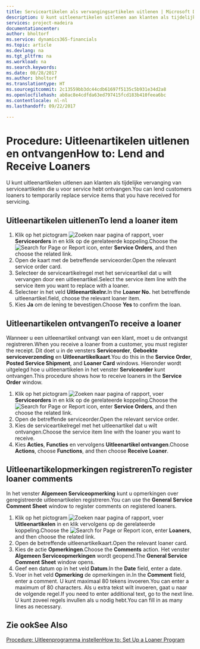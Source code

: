 ```yaml
---
title: Serviceartikelen als vervangingsartikelen uitlenen | Microsoft Docs
description: U kunt uitleenartikelen uitlenen aan klanten als tijdelijke vervanging van serviceartikelen die u voor service hebt ontvangen.
services: project-madeira
documentationcenter: 
author: bholtorf
ms.service: dynamics365-financials
ms.topic: article
ms.devlang: na
ms.tgt_pltfrm: na
ms.workload: na
ms.search.keywords: 
ms.date: 08/28/2017
ms.author: bholtorf
ms.translationtype: HT
ms.sourcegitcommit: 2c13559bb3dc44cdb61697f5135c5b931e34d2a8
ms.openlocfilehash: ab8ac8e4cdfda63ed797415fcd183b410feea6bc
ms.contentlocale: nl-nl
ms.lasthandoff: 09/22/2017

---
```

# <a name="how-to-lend-and-receive-loaners"></a><span data-ttu-id="aa16c-103">Procedure: Uitleenartikelen uitlenen en ontvangen</span><span class="sxs-lookup"><span data-stu-id="aa16c-103">How to: Lend and Receive Loaners</span></span>
<span data-ttu-id="aa16c-104">U kunt uitleenartikelen uitlenen aan klanten als tijdelijke vervanging van serviceartikelen die u voor service hebt ontvangen.</span><span class="sxs-lookup"><span data-stu-id="aa16c-104">You can lend customers loaners to temporarily replace service items that you have received for servicing.</span></span>  
  
## <a name="to-lend-a-loaner-item"></a><span data-ttu-id="aa16c-105">Uitleenartikelen uitlenen</span><span class="sxs-lookup"><span data-stu-id="aa16c-105">To lend a loaner item</span></span>    
1. <span data-ttu-id="aa16c-106">Klik op het pictogram ![Zoeken naar pagina of rapport](media/ui-search/search_small.png "pictogram Zoeken naar pagina of rapport"), voer **Serviceorders** in en klik op de gerelateerde koppeling.</span><span class="sxs-lookup"><span data-stu-id="aa16c-106">Choose the ![Search for Page or Report](media/ui-search/search_small.png "Search for Page or Report icon") icon, enter **Service Orders**, and then choose the related link.</span></span>  
2. <span data-ttu-id="aa16c-107">Open de kaart met de betreffende serviceorder.</span><span class="sxs-lookup"><span data-stu-id="aa16c-107">Open the relevant service order card.</span></span>  
3. <span data-ttu-id="aa16c-108">Selecteer de serviceartikelregel met het serviceartikel dat u wilt vervangen door een uitleenartikel.</span><span class="sxs-lookup"><span data-stu-id="aa16c-108">Select the service item line with the service item you want to replace with a loaner.</span></span>  
4. <span data-ttu-id="aa16c-109">Selecteer in het veld **Uitleenartikelnr.**</span><span class="sxs-lookup"><span data-stu-id="aa16c-109">In the **Loaner No.**</span></span> <span data-ttu-id="aa16c-110">het betreffende uitleenartikel.</span><span class="sxs-lookup"><span data-stu-id="aa16c-110">field, choose the relevant loaner item.</span></span>  
5. <span data-ttu-id="aa16c-111">Kies **Ja** om de lening te bevestigen.</span><span class="sxs-lookup"><span data-stu-id="aa16c-111">Choose **Yes** to confirm the loan.</span></span>  

## <a name="to-receive-a-loaner"></a><span data-ttu-id="aa16c-112">Uitleenartikelen ontvangen</span><span class="sxs-lookup"><span data-stu-id="aa16c-112">To receive a loaner</span></span>  
<span data-ttu-id="aa16c-113">Wanneer u een uitleenartikel ontvangt van een klant, moet u de ontvangst registreren.</span><span class="sxs-lookup"><span data-stu-id="aa16c-113">When you receive a loaner from a customer, you must register the receipt.</span></span> <span data-ttu-id="aa16c-114">Dit doet u in de vensters **Serviceorder**, **Geboekte serviceverzending** en **Uitleenartikelkaart**.</span><span class="sxs-lookup"><span data-stu-id="aa16c-114">You do this in the **Service Order**, **Posted Service Shipment**, and **Loaner Card** windows.</span></span> <span data-ttu-id="aa16c-115">Hieronder wordt uitgelegd hoe u uitleenartikelen in het venster **Serviceorder** kunt ontvangen.</span><span class="sxs-lookup"><span data-stu-id="aa16c-115">This procedure shows how to receive loaners in the **Service Order** window.</span></span>  
  
1. <span data-ttu-id="aa16c-116">Klik op het pictogram ![Zoeken naar pagina of rapport](media/ui-search/search_small.png "pictogram Zoeken naar pagina of rapport"), voer **Serviceorders** in en klik op de gerelateerde koppeling.</span><span class="sxs-lookup"><span data-stu-id="aa16c-116">Choose the ![Search for Page or Report](media/ui-search/search_small.png "Search for Page or Report icon") icon, enter **Service Orders**, and then choose the related link.</span></span>  
2. <span data-ttu-id="aa16c-117">Open de betreffende serviceorder.</span><span class="sxs-lookup"><span data-stu-id="aa16c-117">Open the relevant service order.</span></span>  
3. <span data-ttu-id="aa16c-118">Kies de serviceartikelregel met het uitleenartikel dat u wilt ontvangen.</span><span class="sxs-lookup"><span data-stu-id="aa16c-118">Choose the service item line with the loaner you want to receive.</span></span>  
4. <span data-ttu-id="aa16c-119">Kies **Acties**, **Functies** en vervolgens **Uitleenartikel ontvangen**.</span><span class="sxs-lookup"><span data-stu-id="aa16c-119">Choose **Actions**, choose **Functions**, and then choose **Receive Loaner**.</span></span>  

## <a name="to-register-loaner-comments"></a><span data-ttu-id="aa16c-120">Uitleenartikelopmerkingen registreren</span><span class="sxs-lookup"><span data-stu-id="aa16c-120">To register loaner comments</span></span>  
<span data-ttu-id="aa16c-121">In het venster **Algemeen Serviceopmerking** kunt u opmerkingen over geregistreerde uitleenartikelen registreren.</span><span class="sxs-lookup"><span data-stu-id="aa16c-121">You can use the **General Service Comment Sheet** window to register comments on registered loaners.</span></span>  
  
1. <span data-ttu-id="aa16c-122">Klik op het pictogram ![Zoeken naar pagina of rapport](media/ui-search/search_small.png "pictogram Zoeken naar pagina of rapport"), voer **Uitleenartikelen** in en klik vervolgens op de gerelateerde koppeling.</span><span class="sxs-lookup"><span data-stu-id="aa16c-122">Choose the ![Search for Page or Report](media/ui-search/search_small.png "Search for Page or Report icon") icon, enter **Loaners**, and then choose the related link.</span></span>  
2. <span data-ttu-id="aa16c-123">Open de betreffende uitleenartikelkaart.</span><span class="sxs-lookup"><span data-stu-id="aa16c-123">Open the relevant loaner card.</span></span>  
3. <span data-ttu-id="aa16c-124">Kies de actie **Opmerkingen**.</span><span class="sxs-lookup"><span data-stu-id="aa16c-124">Choose the **Comments** action.</span></span> <span data-ttu-id="aa16c-125">Het venster **Algemeen Serviceopmerkingen** wordt geopend.</span><span class="sxs-lookup"><span data-stu-id="aa16c-125">The **General Service Comment Sheet** window opens.</span></span>  
4. <span data-ttu-id="aa16c-126">Geef een datum op in het veld **Datum**.</span><span class="sxs-lookup"><span data-stu-id="aa16c-126">In the **Date** field, enter a date.</span></span>  
5. <span data-ttu-id="aa16c-127">Voer in het veld **Opmerking** de opmerkingen in.</span><span class="sxs-lookup"><span data-stu-id="aa16c-127">In the **Comment** field, enter a comment.</span></span> <span data-ttu-id="aa16c-128">U kunt maximaal 80 tekens invoeren.</span><span class="sxs-lookup"><span data-stu-id="aa16c-128">You can enter a maximum of 80 characters.</span></span> <span data-ttu-id="aa16c-129">Als u extra tekst wilt invoeren, gaat u naar de volgende regel.</span><span class="sxs-lookup"><span data-stu-id="aa16c-129">If you need to enter additional text, go to the next line.</span></span> <span data-ttu-id="aa16c-130">U kunt zoveel regels invullen als u nodig hebt.</span><span class="sxs-lookup"><span data-stu-id="aa16c-130">You can fill in as many lines as necessary.</span></span>  
  
## <a name="see-also"></a><span data-ttu-id="aa16c-131">Zie ook</span><span class="sxs-lookup"><span data-stu-id="aa16c-131">See Also</span></span>  
[<span data-ttu-id="aa16c-132">Procedure: Uitleenprogramma instellen</span><span class="sxs-lookup"><span data-stu-id="aa16c-132">How to: Set Up a Loaner Program</span></span>](service-how-setup-loaner-program.md)   

